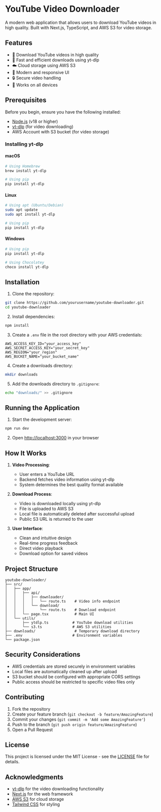 # YouTube Video Downloader

A modern web application that allows users to download YouTube videos in high quality. Built with Next.js, TypeScript, and AWS S3 for video storage.

## Features

- 🎥 Download YouTube videos in high quality
- 🚀 Fast and efficient downloads using yt-dlp
- ☁️ Cloud storage using AWS S3
- 🎨 Modern and responsive UI
- 🔒 Secure video handling
- 📱 Works on all devices

## Prerequisites

Before you begin, ensure you have the following installed:

- [Node.js](https://nodejs.org/) (v18 or higher)
- [yt-dlp](https://github.com/yt-dlp/yt-dlp) (for video downloading)
- AWS Account with S3 bucket (for video storage)

### Installing yt-dlp

#### macOS
```bash
# Using Homebrew
brew install yt-dlp

# Using pip
pip install yt-dlp
```

#### Linux
```bash
# Using apt (Ubuntu/Debian)
sudo apt update
sudo apt install yt-dlp

# Using pip
pip install yt-dlp
```

#### Windows
```bash
# Using pip
pip install yt-dlp

# Using Chocolatey
choco install yt-dlp
```

## Installation

1. Clone the repository:
```bash
git clone https://github.com/yourusername/youtube-downloader.git
cd youtube-downloader
```

2. Install dependencies:
```bash
npm install
```

3. Create a `.env` file in the root directory with your AWS credentials:
```env
AWS_ACCESS_KEY_ID="your_access_key"
AWS_SECRET_ACCESS_KEY="your_secret_key"
AWS_REGION="your_region"
AWS_BUCKET_NAME="your_bucket_name"
```

4. Create a downloads directory:
```bash
mkdir downloads
```

5. Add the downloads directory to `.gitignore`:
```bash
echo "downloads/" >> .gitignore
```

## Running the Application

1. Start the development server:
```bash
npm run dev
```

2. Open [http://localhost:3000](http://localhost:3000) in your browser

## How It Works

1. **Video Processing**:
   - User enters a YouTube URL
   - Backend fetches video information using yt-dlp
   - System determines the best quality format available

2. **Download Process**:
   - Video is downloaded locally using yt-dlp
   - File is uploaded to AWS S3
   - Local file is automatically deleted after successful upload
   - Public S3 URL is returned to the user

3. **User Interface**:
   - Clean and intuitive design
   - Real-time progress feedback
   - Direct video playback
   - Download option for saved videos

## Project Structure

```
youtube-downloader/
├── src/
│   ├── app/
│   │   ├── api/
│   │   │   ├── downloader/
│   │   │   │   └── route.ts    # Video info endpoint
│   │   │   └── download/
│   │   │       └── route.ts    # Download endpoint
│   │   └── page.tsx            # Main UI
│   └── utils/
│       ├── ytdlp.ts           # YouTube download utilities
│       └── s3.ts              # AWS S3 utilities
├── downloads/                  # Temporary download directory
├── .env                       # Environment variables
└── package.json
```

## Security Considerations

- AWS credentials are stored securely in environment variables
- Local files are automatically cleaned up after upload
- S3 bucket should be configured with appropriate CORS settings
- Public access should be restricted to specific video files only

## Contributing

1. Fork the repository
2. Create your feature branch (`git checkout -b feature/AmazingFeature`)
3. Commit your changes (`git commit -m 'Add some AmazingFeature'`)
4. Push to the branch (`git push origin feature/AmazingFeature`)
5. Open a Pull Request

## License

This project is licensed under the MIT License - see the [LICENSE](LICENSE) file for details.

## Acknowledgments

- [yt-dlp](https://github.com/yt-dlp/yt-dlp) for the video downloading functionality
- [Next.js](https://nextjs.org/) for the web framework
- [AWS S3](https://aws.amazon.com/s3/) for cloud storage
- [Tailwind CSS](https://tailwindcss.com/) for styling
